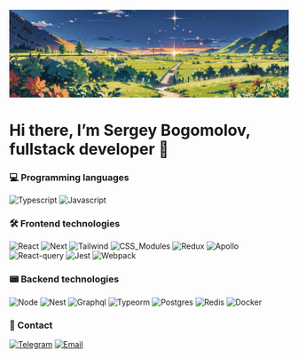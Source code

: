 ![Header](https://github.com/SergeyBogomolovv/sergeybogomolovv/blob/main/assets/bg.png?raw=true)

# Hi there, I’m Sergey Bogomolov, fullstack developer 👋

### 💻 Programming languages

![Typescript](https://img.shields.io/badge/Typescript-black?style=for-the-badge&logo=typescript)
![Javascript](https://img.shields.io/badge/Javascript-black?style=for-the-badge&logo=javascript)

### 🛠️ Frontend technologies

![React](https://img.shields.io/badge/React-black?style=for-the-badge&logo=react)
![Next](https://img.shields.io/badge/Next.js-black?style=for-the-badge&logo=next.js)
![Tailwind](https://img.shields.io/badge/tailwindcss-black?style=for-the-badge&logo=tailwindcss)
![CSS_Modules](https://img.shields.io/badge/css_modules-black?style=for-the-badge&logo=css3)
![Redux](https://img.shields.io/badge/redux-black?style=for-the-badge&logo=redux)
![Apollo](https://img.shields.io/badge/apollo-black?style=for-the-badge&logo=apollographql)
![React-query](https://img.shields.io/badge/react_query-black?style=for-the-badge&logo=reactquery)
![Jest](https://img.shields.io/badge/jest-black?style=for-the-badge&logo=jest)
![Webpack](https://img.shields.io/badge/webpack-black?style=for-the-badge&logo=webpack)

### 📟 Backend technologies
![Node](https://img.shields.io/badge/node-black?style=for-the-badge&logo=node.js)
![Nest](https://img.shields.io/badge/nest.js-black?style=for-the-badge&logo=nestjs)
![Graphql](https://img.shields.io/badge/graphql-black?style=for-the-badge&logo=graphql)
![Typeorm](https://img.shields.io/badge/typeorm-black?style=for-the-badge&logo=typeorm)
![Postgres](https://img.shields.io/badge/postgres-black?style=for-the-badge&logo=postgresql)
![Redis](https://img.shields.io/badge/redis-black?style=for-the-badge&logo=redis)
![Docker](https://img.shields.io/badge/Docker-black?style=for-the-badge&logo=docker)

### 📱 Contact

[![Telegram](https://img.shields.io/badge/Telegram-black?style=for-the-badge&logo=telegram)](https://telegram.me/grekassoq)
<a href='mailto:bogomolovs693@gmail.com'>![Email](https://img.shields.io/badge/email-black?style=for-the-badge&logo=gmail)</a>

